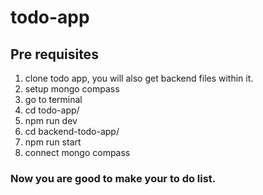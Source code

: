 # todo-app

## Pre requisites
1. clone todo app, you will also get backend files within it.
2. setup mongo compass
3. go to terminal
4. cd todo-app/
5. npm run dev
6. cd backend-todo-app/
7. npm run start
8. connect mongo compass 

### Now you are good to make your to do list.
